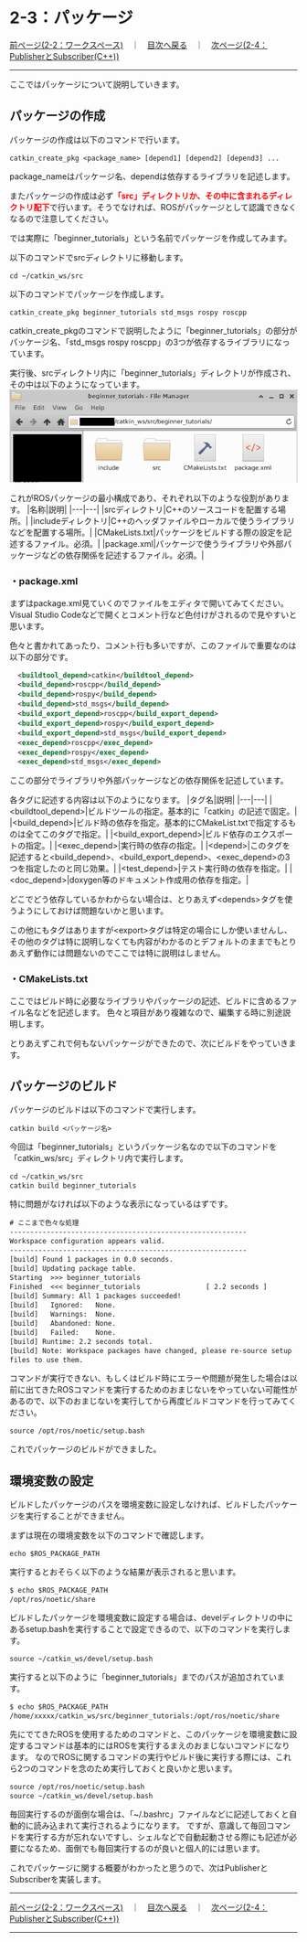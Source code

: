 # 2-3：パッケージ

[前ページ(2-2：ワークスペース)](./2-02.md)　｜　[目次へ戻る](../index.md)　｜　[次ページ(2-4：PublisherとSubscriber(C++))](./2-04.md)
- - -
ここではパッケージについて説明していきます。

## パッケージの作成
パッケージの作成は以下のコマンドで行います。
~~~shell
catkin_create_pkg <package_name> [depend1] [depend2] [depend3] ...
~~~
package_nameはパッケージ名、dependは依存するライブラリを記述します。

またパッケージの作成は必ず<span style="color: red; "><strong>「src」ディレクトリか、その中に含まれるディレクトリ配下</strong></span>で行います。そうでなければ、ROSがパッケージとして認識できなくなるので注意してください。

では実際に「beginner_tutorials」という名前でパッケージを作成してみます。

以下のコマンドでsrcディレクトリに移動します。
~~~shell
cd ~/catkin_ws/src
~~~
以下のコマンドでパッケージを作成します。
~~~shell
catkin_create_pkg beginner_tutorials std_msgs rospy roscpp
~~~
catkin_create_pkgのコマンドで説明したように「beginner_tutorials」の部分がパッケージ名、「std_msgs rospy roscpp」の3つが依存するライブラリになっています。

実行後、srcディレクトリ内に「beginner_tutorials」ディレクトリが作成され、その中は以下のようになっています。
<img src="./img/2-03-001.png">

これがROSパッケージの最小構成であり、それぞれ以下のような役割があります。
|名称|説明|
|---|---|
|srcディレクトリ|C++のソースコードを配置する場所。|
|includeディレクトリ|C++のヘッダファイルやローカルで使うライブラリなどを配置する場所。|
|CMakeLists.txt|パッケージをビルドする際の設定を記述するファイル。必須。|
|package.xml|パッケージで使うライブラリや外部パッケージなどの依存関係を記述するファイル。必須。|

### ・package.xml
まずはpackage.xml見ていくのでファイルをエディタで開いてみてください。Visual Studio Codeなどで開くとコメント行など色付けがされるので見やすいと思います。

色々と書かれてあったり、コメント行も多いですが、このファイルで重要なのは以下の部分です。
~~~xml
  <buildtool_depend>catkin</buildtool_depend>
  <build_depend>roscpp</build_depend>
  <build_depend>rospy</build_depend>
  <build_depend>std_msgs</build_depend>
  <build_export_depend>roscpp</build_export_depend>
  <build_export_depend>rospy</build_export_depend>
  <build_export_depend>std_msgs</build_export_depend>
  <exec_depend>roscpp</exec_depend>
  <exec_depend>rospy</exec_depend>
  <exec_depend>std_msgs</exec_depend>
~~~
ここの部分でライブラリや外部パッケージなどの依存関係を記述しています。

各タグに記述する内容は以下のようになります。
|タグ名|説明|
|---|---|
|<buildtool_depend>|ビルドツールの指定。基本的に「catkin」の記述で固定。|
|<build_depend>|ビルド時の依存を指定。基本的にCMakeList.txtで指定するものは全てこのタグで指定。|
|<build_export_depend>|ビルド依存のエクスポートの指定。|
|<exec_depend>|実行時の依存の指定。|
|\<depend\>|このタグを記述すると<build_depend>、<build_export_depend>、<exec_depend>の3つを指定したのと同じ効果。|
|<test_depend>|テスト実行時の依存を指定。|
|<doc_depend>|doxygen等のドキュメント作成用の依存を指定。|

どこでどう依存しているかわからない場合は、とりあえず\<depends\>タグを使うようにしておけば問題ないかと思います。

この他にもタグはありますが\<export\>タグは特定の場合にしか使いませんし、その他のタグは特に説明しなくても内容がわかるのとデフォルトのままでもとりあえず動作には問題ないのでここでは特に説明はしません。

### ・CMakeLists.txt
ここではビルド時に必要なライブラリやパッケージの記述、ビルドに含めるファイル名などを記述します。
色々と項目があり複雑なので、編集する時に別途説明します。

とりあえずこれで何もないパッケージができたので、次にビルドをやっていきます。

## パッケージのビルド
パッケージのビルドは以下のコマンドで実行します。
~~~shell
catkin build <パッケージ名>
~~~

今回は「beginner_tutorials」というパッケージ名なので以下のコマンドを「catkin_ws/src」ディレクトリ内で実行します。
~~~shell
cd ~/catkin_ws/src
catkin build beginner_tutorials
~~~

特に問題がなければ以下のような表示になっているはずです。
~~~shell
# ここまで色々な処理
----------------------------------------------------------
Workspace configuration appears valid.
----------------------------------------------------------
[build] Found 1 packages in 0.0 seconds.                                       
[build] Updating package table.                                                
Starting  >>> beginner_tutorials                                               
Finished  <<< beginner_tutorials                [ 2.2 seconds ]                
[build] Summary: All 1 packages succeeded!                                     
[build]   Ignored:   None.                                                     
[build]   Warnings:  None.                                                     
[build]   Abandoned: None.                                                     
[build]   Failed:    None.                                                     
[build] Runtime: 2.2 seconds total.                                            
[build] Note: Workspace packages have changed, please re-source setup files to use them.
~~~

コマンドが実行できない、もしくはビルド時にエラーや問題が発生した場合は以前に出てきたROSコマンドを実行するためのおまじないをやっていない可能性があるので、以下のおまじないを実行してから再度ビルドコマンドを行ってみてください。
~~~shell
source /opt/ros/noetic/setup.bash
~~~

これでパッケージのビルドができました。

## 環境変数の設定
ビルドしたパッケージのパスを環境変数に設定しなければ、ビルドしたパッケージを実行することができません。

まずは現在の環境変数を以下のコマンドで確認します。
~~~shell
echo $ROS_PACKAGE_PATH
~~~
実行するとおそらく以下のような結果が表示されると思います。
~~~shell
$ echo $ROS_PACKAGE_PATH
/opt/ros/noetic/share
~~~
ビルドしたパッケージを環境変数に設定する場合は、develディレクトリの中にあるsetup.bashを実行することで設定できるので、以下のコマンドを実行します。
~~~shell
source ~/catkin_ws/devel/setup.bash
~~~
実行すると以下のように「beginner_tutorials」までのパスが追加されています。
~~~shell
$ echo $ROS_PACKAGE_PATH
/home/xxxxx/catkin_ws/src/beginner_tutorials:/opt/ros/noetic/share
~~~

先にでてきたROSを使用するためのコマンドと、このパッケージを環境変数に設定するコマンドは基本的にはROSを実行するまえのおまじないコマンドになります。
なのでROSに関するコマンドの実行やビルド後に実行する際には、これら2つのコマンドを念のため実行しておくと良いかと思います。
~~~shell
source /opt/ros/noetic/setup.bash
source ~/catkin_ws/devel/setup.bash
~~~

毎回実行するのが面倒な場合は、「~/.bashrc」ファイルなどに記述しておくと自動的に読み込まれて実行されるようになります。
ですが、意識して毎回コマンドを実行する方が忘れないですし、シェルなどで自動起動させる際にも記述が必要になるため、面倒でも毎回実行するのが良いと個人的には思います。

これでパッケージに関する概要がわかったと思うので、次はPublisherとSubscriberを実装します。
- - -
[前ページ(2-2：ワークスペース)](./2-02.md)　｜　[目次へ戻る](../index.md)　｜　[次ページ(2-4：PublisherとSubscriber(C++))](./2-04.md)
- - -